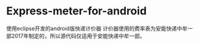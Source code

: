 # Express-meter-for-android
使用eclipse开发的android版快递计价器
计价器使用的费率表为安能快递中牟一部2017年制定的，所以源代码仅适用于安能快递中牟一部。

